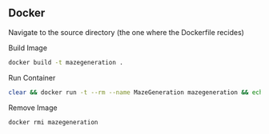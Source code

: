 ## Docker
Navigate to the source directory (the one where the Dockerfile recides)

Build Image
```bash
docker build -t mazegeneration .
```

Run Container
```bash
clear && docker run -t --rm --name MazeGeneration mazegeneration && echo
```

Remove Image
```bash
docker rmi mazegeneration
```
